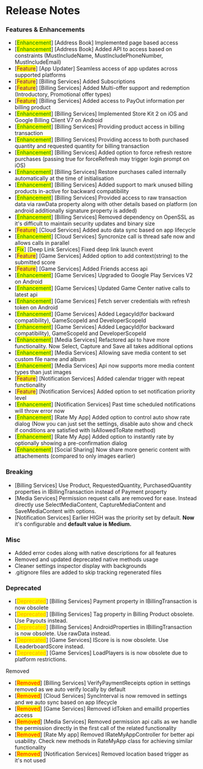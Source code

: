 # Release Notes

### Features & Enhancements

* \[<mark style="color:green;">Enhancement</mark>] \[Address Book] Implemented page based access
* \[<mark style="color:green;">Enhancement</mark>] \[Address Book] Added API to access based on constraints (MustIncludeName, MustIncludePhoneNumber, MustIncludeEmail)
* \[<mark style="color:purple;">Feature</mark>] \[App Updater] Seamless access of app updates across supported platforms
* \[<mark style="color:purple;">Feature</mark>] \[Billing Services] Added Subscriptions
* \[<mark style="color:purple;">Feature</mark>] \[Billing Services] Added Multi-offer support and redemption (Introductory, Promotional offer types)
* \[<mark style="color:purple;">Feature</mark>] \[Billing Services] Added access to PayOut information per billing product
* \[<mark style="color:green;">Enhancement</mark>] \[Billing Services] Implemented Store Kit 2 on iOS and Google Billing Client V7 on Android
* \[<mark style="color:green;">Enhancement</mark>] \[Billing Services] Providing product access in billing transaction
* \[<mark style="color:green;">Enhancement</mark>] \[Billing Services] Providing access to both purchased quantity and requested quantity for billing transaction
* \[<mark style="color:green;">Enhancement</mark>] \[Billing Services] Added option to force refresh restore purchases (passing true for forceRefresh may trigger login prompt on iOS)
* \[<mark style="color:green;">Enhancement</mark>] \[Billing Services] Restore purchases called internally automatically at the time of initialisation
* \[<mark style="color:green;">Enhancement</mark>] \[Billing Services] Added support to mark unused billing products in-active for backward compatibility
* \[<mark style="color:green;">Enhancement</mark>] \[Billing Services] Provided access to raw transaction data via rawData property along with other details based on platform (on android additionally signature property is added)
* \[<mark style="color:green;">Enhancement</mark>] \[Billing Services] Removed dependency on OpenSSL as it's difficult to maintain security updates and binary size
* \[<mark style="color:purple;">Feature</mark>] \[Cloud Services] Added auto data sync based on app lifecycle
* \[<mark style="color:green;">Enhancement</mark>] \[Cloud Services] Syncronize call is thread safe now and allows calls in parallel
* \[<mark style="color:green;">Fix</mark>] \[Deep Link Services] Fixed deep link launch event
* \[<mark style="color:purple;">Feature</mark>] \[Game Services] Added option to add context(string) to the submitted score
* \[<mark style="color:purple;">Feature</mark>] \[Game Services] Added Friends access api
* \[<mark style="color:green;">Enhancement</mark>] \[Game Services] Upgraded to Google Play Services V2 on Android
* \[<mark style="color:green;">Enhancement</mark>] \[Game Services] Updated Game Center native calls to latest api
* \[<mark style="color:green;">Enhancement</mark>] \[Game Services] Fetch server credentials with refresh token on Android
* \[<mark style="color:green;">Enhancement</mark>] \[Game Services] Added LegacyId(for backward compatibility), GameScopeId and DeveloperScopeId
* \[<mark style="color:green;">Enhancement</mark>] \[Game Services] Added LegacyId(for backward compatibility), GameScopeId and DeveloperScopeId
* \[<mark style="color:green;">Enhancement</mark>] \[Media Services] Refactored api to have more functionality. Now Select, Capture and Save all takes additional options
* \[<mark style="color:green;">Enhancement</mark>] \[Media Services] Allowing save media content to set custom file name and album
* \[<mark style="color:green;">Enhancement</mark>] \[Media Services] Api now supports more media content types than just images
* \[<mark style="color:purple;">Feature</mark>] \[Notification Services] Added calendar trigger with repeat functionality
* \[<mark style="color:purple;">Feature</mark>] \[Notification Services] Added option to set notification priority level
* \[<mark style="color:green;">Enhancement</mark>] \[Notification Services] Past time scheduled notifications will throw error now
* \[<mark style="color:green;">Enhancement</mark>] \[Rate My App] Added option to control auto show rate dialog (Now you can just set the settings, disable auto show and check if conditions are satisfied with IsAllowedToRate method)
* \[<mark style="color:green;">Enhancement</mark>] \[Rate My App] Added option to instantly rate by optionally showing a pre-confirmation dialog
* \[<mark style="color:green;">Enhancement</mark>] \[Social Sharing] Now share more generic content with attachements (compared to only images earlier)

### Breaking

* \[Billing Services] Use Product, RequestedQuantity, PurchasedQuantity properties in IBillingTransaction instead of Payment property
* \[Media Services] Permission request calls are removed for ease. Instead directly use SelectMediaContent, CaptureMediaContent and SaveMediaContent with options.
* \[Notification Services] Earlier HIGH was the priority set by default. **Now** it's configurable and **default value is Medium.**

### Misc

* Added error codes along with native descriptions for all features
* Removed and updated deprecated native methods usage
* Cleaner settings inspector display with backgrounds
* .gitignore files are added to skip tracking regenerated files

### Deprecated

* \[<mark style="color:orange;">Deprecated</mark>] \[Billing Services] Payment property in IBillingTransaction is now obsolete
* \[<mark style="color:orange;">Deprecated</mark>] \[Billing Services] Tag property in Billing Product obsolete. Use Payouts instead.
* \[<mark style="color:orange;">Deprecated</mark>] \[Billing Services] AndroidProperties in IBillingTransaction is now obsolete. Use rawData instead.
* \[<mark style="color:orange;">Deprecated</mark>] \[Game Services] IScore is is now obsolete. Use ILeaderboardScore instead.
* \[<mark style="color:orange;">Deprecated</mark>] \[Game Services] LoadPlayers is is now obsolete due to platform restrictions.

Removed

* \[<mark style="color:red;">Removed</mark>] \[Billing Services] VerifyPaymentReceipts option in settings removed as we auto verify locally by default
* \[<mark style="color:red;">Removed</mark>] \[Cloud Services] SyncInterval is now removed in settings and we auto sync based on app lifecycle
* \[<mark style="color:red;">Removed</mark>] \[Game Services] Removed idToken and emailId properties access
* \[<mark style="color:red;">Removed</mark>] \[Media Services] Removed permission api calls as we handle the permission directly in the first call of the related functionality
* \[<mark style="color:red;">Removed</mark>] \[Rate My app] Removed IRateMyAppController for better api usability. Check new methods in RateMyApp class for achieving similar functionality
* \[<mark style="color:red;">Removed</mark>] \[Notification Services] Removed location based trigger as it's not used

